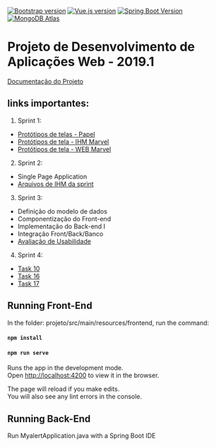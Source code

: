 [![Bootstrap version](https://img.shields.io/badge/bootstrap-4.3.x-563d7c.svg)](https://getbootstrap.com/docs/4.3/getting-started/introduction/)
[![Vue.js version](https://img.shields.io/badge/vue.js-3.7.0-4fc08d.svg)](https://vuejs.org/v2/guide/)
[![Spring Boot Version](https://img.shields.io/badge/spring%20boot-2.1.4-brightgreen.svg)](https://spring.io/guides/gs/spring-boot/)
[![MongoDB Atlas](https://img.shields.io/badge/mongoDB-atlas-13aa52.svg)](https://www.mongodb.com/)

# Projeto de Desenvolvimento de Aplicações Web - 2019.1

[Documentação do Projeto](https://github.com/fabioafreitas/Projeto_Desenvolvimento_Web/blob/master/Web-IHM-MyAlert.pdf)

## links importantes: 
1. Sprint 1:
  - [Protótipos de telas - Papel](https://drive.google.com/drive/folders/1U7h-68QPXF1d1G1QWx4O2X3_-EF4PnZc)
  - [Protótipos de tela - IHM Marvel](https://marvelapp.com/8d4chib)
  - [Protótipos de tela - WEB Marvel](https://marvelapp.com/4i90286)
  
 2. Sprint 2:
  - Single Page Application
  - [Arquivos de IHM da sprint](https://github.com/fabioafreitas/Projeto_Desenvolvimento_Web/tree/master/arquivos-ihm)
  
3. Sprint 3:
  - Definição do modelo de dados
  - Componentização do Front-end
  - Implementação do Back-end I
  - Integração Front/Back/Banco
  - [Avaliação de Usabilidade](https://docs.google.com/forms/d/e/1FAIpQLSdQzAIQfseZvHt6IrsVSS4tNF4cRZL-A8PSkQQm7GI6obcQYw/viewform)
  
4. Sprint 4:
  - [Task 10](https://docs.google.com/document/d/1eW4HEi4riAPxemU5XjPSJO2pi8u4ll52QXxF3bMQgsc/edit)
  - [Task 16](https://docs.google.com/document/d/1KNI_hE90SN9R3uyK5QdZ6UmKqxyeqiQ5NPfgviqaklU/edit)
  - [Task 17](https://docs.google.com/document/d/1oywq4TdkCy-yOdA86Oy-wrLfhKjtNQwhz879e5hYY10/edit)
  

## Running Front-End

In the folder: projeto/src/main/resources/frontend, run the command:

#### `npm install`
#### `npm run serve`

Runs the app in the development mode.<br>
Open [http://localhost:4200](http://localhost:4200) to view it in the browser.

The page will reload if you make edits.<br>
You will also see any lint errors in the console.

## Running Back-End

Run MyalertApplication.java with a Spring Boot IDE



